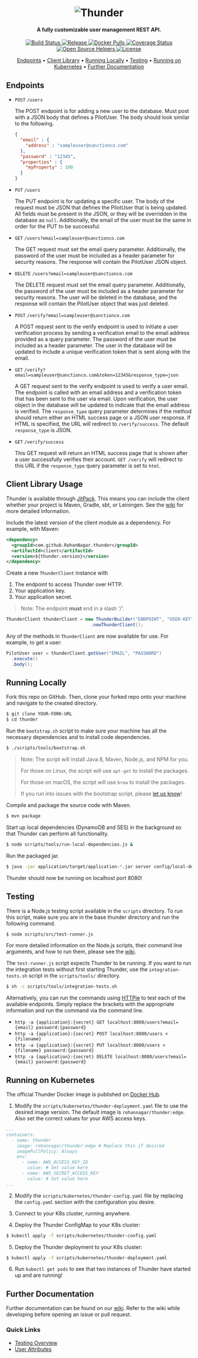 <h1 align="center">
  <br>
  <img src="application/src/main/resources/logo.png" alt="Thunder">
  <br>
</h1>

<h4 align="center">A fully customizable user management REST API.</h4>

<p align="center">
  <a href="https://travis-ci.org/RohanNagar/thunder">
    <img src="https://travis-ci.org/RohanNagar/thunder.svg?branch=master" alt="Build Status">
  </a>
  <a href="https://jitpack.io/#RohanNagar/thunder">
    <img src="https://jitpack.io/v/RohanNagar/thunder.svg" alt="Release">
  </a>
  <a href="https://hub.docker.com/r/rohannagar/thunder">
    <img src="https://img.shields.io/docker/pulls/rohannagar/thunder.svg" alt="Docker Pulls">
  </a>
  <a href="https://coveralls.io/github/RohanNagar/thunder?branch=master">
    <img src="https://coveralls.io/repos/github/RohanNagar/thunder/badge.svg?branch=master" alt="Coverage Status">
  </a>
  <a href="https://www.codetriage.com/rohannagar/thunder">
    <img src="https://www.codetriage.com/rohannagar/thunder/badges/users.svg" alt="Open Source Helpers">
  </a>
  <a href="https://github.com/RohanNagar/thunder/blob/master/LICENSE.md">
    <img src="https://img.shields.io/badge/license-MIT-FF7178.svg" alt="License">
  </a>
</p>

<p align="center">
  <a href="#endpoints">Endpoints</a> •
  <a href="#client-library-usage">Client Library</a> •
  <a href="#running-locally">Running Locally</a> •
  <a href="#testing">Testing</a> •
  <a href="#running-on-kubernetes">Running on Kubernetes</a> •
  <a href="https://github.com/RohanNagar/thunder/wiki/Changelog>Changelog</a> •
  <a href="#further-documentation">Further Documentation</a>
</p>

## Endpoints
- `POST` `/users`
  
  The POST endpoint is for adding a new user to the database.
  Must post with a JSON body that defines a PilotUser.
  The body should look similar to the following.

  ```json
  {
    "email" : {
      "address" : "sampleuser@sanctionco.com"
    },
    "password" : "12345",
    "properties" : {
      "myProperty" : 100
    }
  }
  ```
  
- `PUT` `/users`

  The PUT endpoint is for updating a specific user.
  The body of the request must be JSON that defines the PilotUser that is being updated.
  All fields must be present in the JSON, or they will be overridden in the database as `null`.
  Additionally, the email of the user must be the same in order for the PUT to be successful.
  
- `GET` `/users?email=sampleuser@sanctionco.com`
  
  The GET request must set the email query parameter. Additionally, the password of the user must be
  included as a header parameter for security reasons.
  The response will contain the PilotUser JSON object.

- `DELETE` `/users?email=sampleuser@sanctionco.com`

  The DELETE request must set the email query parameter. Additionally, the password of the user must
  be included as a header parameter for security reasons.
  The user will be deleted in the database,
  and the response will contain the PilotUser object that was just deleted.

- `POST` `/verify?email=sampleuser@sanctionco.com`

  A POST request sent to the verify endpoint is used to initiate a user verification process by
  sending a verification email to the email address provided as a query parameter. The password of
  the user must be included as a header parameter. The user in the database will be updated to
  include a unique verification token that is sent along with the email.

- `GET` `/verify?email=sampleuser@sanctionco.com&token=12345&response_type=json`

  A GET request sent to the verify endpoint is used to verify a user email. The endpoint is called
  with an email address and a verification token that has been sent to the user via email.
  Upon verification, the user object in the database will be updated to indicate that the email address
  is verified. The `response_type` query parameter determines if the method should return either an HTML
  success page or a JSON user response. If HTML is specified, the URL will redirect to `/verify/success`.
  The default `response_type` is JSON.

- `GET` `/verify/success`

  This GET request will return an HTML success page that is shown after a user successfully verifies
  their account. `GET /verify` will redirect to this URL if the `response_type` query parameter
  is set to `html`.

## Client Library Usage

Thunder is available through [JitPack](https://jitpack.io/#RohanNagar/thunder).
This means you can include the client whether your project is Maven, Gradle, sbt, or Leiningen.
See the [wiki](https://github.com/RohanNagar/thunder/wiki/Using-the-Java-Client) for more detailed information.

Include the latest version of the client module as a dependency. For example, with Maven:

```xml
<dependency>
  <groupId>com.github.RohanNagar.thunder</groupId>
  <artifactId>client</artifactId>
  <version>${thunder.version}</version>
</dependency>
```

Create a new `ThunderClient` instance with
  1. The endpoint to access Thunder over HTTP.
  2. Your application key.
  3. Your application secret.

> Note: The endpoint **must** end in a slash '/'.

```java
ThunderClient thunderClient = new ThunderBuilder("ENDPOINT", "USER-KEY", "USER_SECRET")
                                .newThunderClient();
```

Any of the methods in `ThunderClient` are now available for use. For example, to get a user:

```java
PilotUser user = thunderClient.getUser("EMAIL", "PASSWORD")
  .execute()
  .body();
```

## Running Locally
Fork this repo on GitHub. Then, clone your forked repo onto your machine
and navigate to the created directory.

```bash
$ git clone YOUR-FORK-URL
$ cd thunder
```

Run the `bootstrap.sh` script to make sure your machine has all the necessary dependencies
and to install code dependencies.

```bash
$ ./scripts/tools/bootstrap.sh
```

> Note: The script will install Java 8, Maven, Node.js, and NPM for you.
>
> For those on Linux, the script will use `apt-get` to install the packages.
>
> For those on macOS, the script will use `brew` to install the packages.
>
> If you run into issues with the bootstrap script, please
> [let us know](https://github.com/RohanNagar/thunder/issues/new?template=bug_report.md)!

Compile and package the source code with Maven.

```bash
$ mvn package
```

Start up local dependencies (DynamoDB and SES) in the background so that Thunder can perform all functionality.

```bash
$ node scripts/tools/run-local-dependencies.js &
```

Run the packaged jar.

```bash
$ java -jar application/target/application-*.jar server config/local-dev-config.yaml
```

Thunder should now be running on localhost port 8080!

## Testing
There is a Node.js testing script available in the `scripts` directory.
To run this script, make sure you are in the base thunder directory and run the following command.

```bash
$ node scripts/src/test-runner.js
```

For more detailed information on the Node.js scripts, their command line arguments, and how to run them, please see the [wiki](https://github.com/RohanNagar/thunder/wiki/Running-Node.js-Scripts).

The `test-runner.js` script expects Thunder to be running. If you want to run the integration tests without first starting Thunder, use the `integration-tests.sh` script in the `scripts/tools/` directory.

```bash
$ sh -c scripts/tools/integration-tests.sh
```

Alternatively, you can run the commands using [HTTPie](https://github.com/jkbrzt/httpie) to test each of the available endpoints.
Simply replace the brackets with the appropriate information and run the command via the command line.

- `http -a {application}:{secret} GET localhost:8080/users?email={email} password:{password}`
- `http -a {application}:{secret} POST localhost:8080/users < {filename}`
- `http -a {application}:{secret} PUT localhost:8080/users < {filename} password:{password}`
- `http -a {application}:{secret} DELETE localhost:8080/users?email={email} password:{password}`

## Running on Kubernetes

The official Thunder Docker image is published on [Docker Hub](https://hub.docker.com/r/rohannagar/thunder/).

1. Modify the `scripts/kubernetes/thunder-deployment.yaml` file to use the desired image version.
The default image is `rohannagar/thunder:edge`. Also set the correct values for your AWS access keys.

```yaml
...
containers:
  - name: thunder
    image: rohannagar/thunder:edge # Replace this if desired
    imagePullPolicy: Always
    env:
      - name: AWS_ACCESS_KEY_ID
        value: # Set value here
      - name: AWS_SECRET_ACCESS_KEY
        value: # Set value here
...
```

2. Modify the `scripts/kubernetes/thunder-config.yaml` file by replacing the `config.yaml` section with
the configuration you desire.

3. Connect to your K8s cluster, running anywhere.

4. Deploy the Thunder ConfigMap to your K8s cluster:

```bash
$ kubectl apply -f scripts/kubernetes/thunder-config.yaml
```

5. Deploy the Thunder deployment to your K8s cluster:

```bash
$ kubectl apply -f scripts/kubernetes/thunder-deployment.yaml
```

6. Run `kubectl get pods` to see that two instances of Thunder have started up and are running!

## Further Documentation
Further documentation can be found on our [wiki](https://github.com/RohanNagar/thunder/wiki).
Refer to the wiki while developing before opening an issue or pull request.

### Quick Links
* [Testing Overview](https://github.com/RohanNagar/thunder/wiki/Testing-Overview)
* [User Attributes](https://github.com/RohanNagar/thunder/wiki/User-Attributes)
